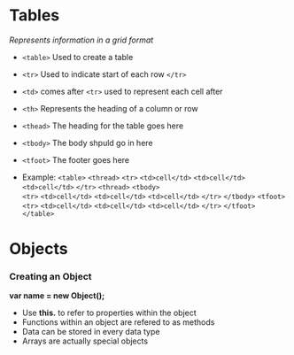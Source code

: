 # Tables
*Represents information in a grid format*

- `<table>` Used to create a table
- `<tr>` Used to indicate start of each row `</tr>`
- `<td>` comes after `<tr>` used to represent each cell after
- `<th>` Represents the heading of a column or row
- `<thead>` The heading for the table goes here
- `<tbody>` The body shpuld go in here
- `<tfoot>` The footer goes here

- Example:
`<table>`
  `<thread>`
    `<tr>`
        `<td>cell</td>`
        `<td>cell</td>`
        `<td>cell</td>`
    `</tr>`
  `<thread>`
  `<tbody>`  
    `<tr>`
        `<td>cell</td>`
        `<td>cell</td>`
        `<td>cell</td>`
    `</tr>`
  `</tbody>`
  `<tfoot>`
    `<tr>`
        `<td>cell</td>`
        `<td>cell</td>`
        `<td>cell</td>`
    `</tr>`
  `</tfoot>`
`</table>`


# Objects

### Creating an Object

**var name = new Object();**

- Use **this.** to refer to properties within the object
- Functions within an object are refered to as methods
- Data can be stored in every data type
- Arrays are actually special objects


